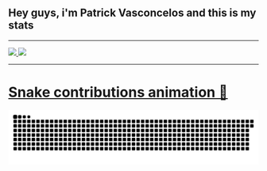 ## Hey guys, i'm Patrick Vasconcelos and this is my stats

_____________
 <div>
  <a href="https://github.com/patrickvasconcelos">
  <img height="180em" src="https://github-readme-stats.vercel.app/api?username=patrickvasconcelos&show_icons=true&theme=radical&include_all_commits=true&count_private=true"/>
  <img height="180em" src="https://github-readme-stats.vercel.app/api/top-langs/?username=patrickvasconcelos&layout=compact&langs_count=16&theme=radical"/>
<div>
 
 ___________
<!-- ## 📘🤓 I’m currently learning ... and working 🛠️ with 
&nbsp;
 - ![VSCode](https://img.shields.io/badge/Visual_Studio_Code-0078D4?style=for-the-badge&logo=visual%20studio%20code&logoColor=white)
 - ![JavaScript](https://img.shields.io/badge/JavaScript-F7DF1E?style=for-the-badge&logo=javascript&logoColor=black) ![TypeScript](	https://img.shields.io/badge/TypeScript-007ACC?style=for-the-badge&logo=typescript&logoColor=white)
 - ![HTML5](https://img.shields.io/badge/HTML5-E34F26?style=for-the-badge&logo=html5&logoColor=white) ![CSS3](https://img.shields.io/badge/CSS3-1572B6?style=for-the-badge&logo=css3&logoColor=white)
 - ![React](https://img.shields.io/badge/React-20232A?style=for-the-badge&logo=react&logoColor=61DAFB) ![React Native](https://img.shields.io/badge/React_Native-20232A?style=for-the-badge&logo=react&logoColor=61DAFB)
 - ![NodeJS](https://img.shields.io/badge/Node.js-43853D?style=for-the-badge&logo=node-dot-js&logoColor=white) ![Express](https://img.shields.io/badge/Express.js-000000?style=for-the-badge&logo=express&logoColor=white)
   -->

 <h1>Snake contributions animation 🤩</h1> 
 
  ![Snake animation](https://github.com/patrickvasconcelos/patrickvasconcelos/blob/output/github-contribution-grid-snake.svg)
</div>



